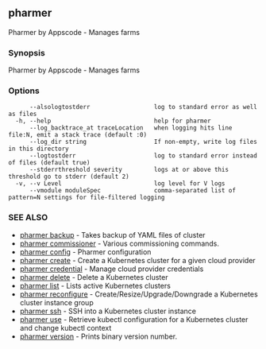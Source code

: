 ## pharmer

Pharmer by Appscode - Manages farms

### Synopsis


Pharmer by Appscode - Manages farms

### Options

```
      --alsologtostderr                  log to standard error as well as files
  -h, --help                             help for pharmer
      --log_backtrace_at traceLocation   when logging hits line file:N, emit a stack trace (default :0)
      --log_dir string                   If non-empty, write log files in this directory
      --logtostderr                      log to standard error instead of files (default true)
      --stderrthreshold severity         logs at or above this threshold go to stderr (default 2)
  -v, --v Level                          log level for V logs
      --vmodule moduleSpec               comma-separated list of pattern=N settings for file-filtered logging
```

### SEE ALSO
* [pharmer backup](pharmer_backup.md)	 - Takes backup of YAML files of cluster
* [pharmer commissioner](pharmer_commissioner.md)	 - Various commissioning commands.
* [pharmer config](pharmer_config.md)	 - Pharmer configuration
* [pharmer create](pharmer_create.md)	 - Create a Kubernetes cluster for a given cloud provider
* [pharmer credential](pharmer_credential.md)	 - Manage cloud provider credentials
* [pharmer delete](pharmer_delete.md)	 - Delete a Kubernetes cluster
* [pharmer list](pharmer_list.md)	 - Lists active Kubernetes clusters
* [pharmer reconfigure](pharmer_reconfigure.md)	 - Create/Resize/Upgrade/Downgrade a Kubernetes cluster instance group
* [pharmer ssh](pharmer_ssh.md)	 - SSH into a Kubernetes cluster instance
* [pharmer use](pharmer_use.md)	 - Retrieve kubectl configuration for a Kubernetes cluster and change kubectl context
* [pharmer version](pharmer_version.md)	 - Prints binary version number.

